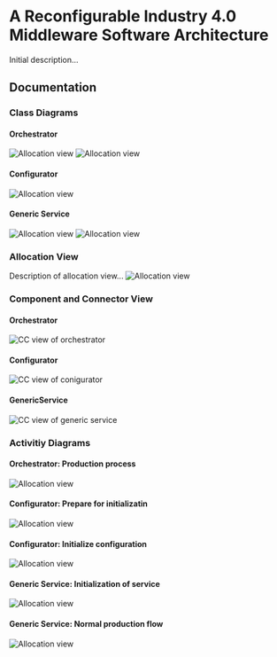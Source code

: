 # A Reconfigurable Industry 4.0 Middleware Software Architecture
Initial description...


## Documentation

### Class Diagrams

#### Orchestrator
![Allocation view](docs/Mod_GenericAsset_Small.svg)
![Allocation view](docs/Mod_Orchestrator_Full.svg)

#### Configurator
![Allocation view](docs/Mod_Orchestrator_Full.svg)

#### Generic Service
![Allocation view](docs/Mod_GenericAsset_Small.svg)
![Allocation view](docs/Mod_GenericAsset_Full.svg)
### Allocation View
Description of allocation view...
![Allocation view](docs/Allocation.svg)

### Component and Connector View
#### Orchestrator
![CC view of orchestrator](docs/CC_Orchestrator.svg)
#### Configurator
![CC view of conigurator](docs/CC_Configurator.svg)

#### GenericService
![CC view of generic service](docs/CC_GenericService.svg)

### Activitiy Diagrams

#### Orchestrator: Production process
![Allocation view](docs/Seq_Orchestrator_NormalFlow.svg)

#### Configurator: Prepare for initializatin
![Allocation view](docs/Seq_Configurator_Preparation.svg)

#### Configurator: Initialize configuration
![Allocation view](docs/Seq_Configurator.Initialization.svg)

#### Generic Service: Initialization of service
![Allocation view](docs/Seq_GenericAsset_Initialization.svg)


#### Generic Service: Normal production flow
![Allocation view](docs/Seq_GenericAsset_NormalFlow.svg)